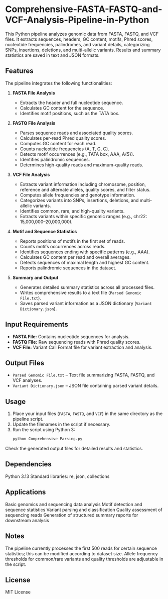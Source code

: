 # Comprehensive-FASTA-FASTQ-and-VCF-Analysis-Pipeline-in-Python
This Python pipeline analyzes genomic data from FASTA, FASTQ, and VCF files. It extracts sequences, headers, GC content, motifs, Phred scores, nucleotide frequencies, palindromes, and variant details, categorizing SNPs, insertions, deletions, and multi-allelic variants. Results and summary statistics are saved in text and JSON formats.

## Features
The pipeline integrates the following functionalities:

1. **FASTA File Analysis**
   - Extracts the header and full nucleotide sequence.
   - Calculates GC content for the sequence.
   - Identifies motif positions, such as the TATA box.

2. **FASTQ File Analysis**
   - Parses sequence reads and associated quality scores.
   - Calculates per-read Phred quality scores.
   - Computes GC content for each read.
   - Counts nucleotide frequencies (A, T, G, C).
   - Detects motif occurrences (e.g., TATA box, AAA, A{5}).
   - Identifies palindromic sequences.
   - Determines high-quality reads and maximum-quality reads.

3. **VCF File Analysis**
   - Extracts variant information including chromosome, position, reference and alternate alleles, quality scores, and filter status.
   - Computes allele frequencies and genotype information.
   - Categorizes variants into SNPs, insertions, deletions, and multi-allelic variants.
   - Identifies common, rare, and high-quality variants.
   - Extracts variants within specific genomic ranges (e.g., chr22: 15,000,000–20,000,000).

4. **Motif and Sequence Statistics**
   - Reports positions of motifs in the first set of reads.
   - Counts motifs occurrences across reads.
   - Identifies sequences ending with specific patterns (e.g., AAA).
   - Calculates GC content per read and overall averages.
   - Detects sequences of maximal length and highest GC content.
   - Reports palindromic sequences in the dataset.

5. **Summary and Output**
   - Generates detailed summary statistics across all processed files.
   - Writes comprehensive results to a text file (`Parsed Genomic File.txt`).
   - Saves parsed variant information as a JSON dictionary (`Variant Dictionary.json`).

## Input Requirements
- **FASTA File:** Contains nucleotide sequences for analysis.
- **FASTQ File:** Raw sequencing reads with Phred quality scores.
- **VCF File:** Variant Call Format file for variant extraction and analysis.

## Output Files
- `Parsed Genomic File.txt` – Text file summarizing FASTA, FASTQ, and VCF analyses.
- `Variant Dictionary.json` – JSON file containing parsed variant details.

## Usage
1. Place your input files (`FASTA`, `FASTQ`, and `VCF`) in the same directory as the pipeline script.
2. Update the filenames in the script if necessary.
3. Run the script using Python 3:
   ```bash
   python Comprehensive Parsing.py
Check the generated output files for detailed results and statistics.

## Dependencies
  Python 3.13
  Standard libraries: re, json, collections

## Applications
  Basic genomics and sequencing data analysis
  Motif detection and sequence statistics
  Variant parsing and classification
  Quality assessment of sequencing reads
  Generation of structured summary reports for downstream analysis

## Notes
  The pipeline currently processes the first 500 reads for certain sequence statistics; this can be modified according to dataset size.
  Allele frequency thresholds for common/rare variants and quality thresholds are adjustable in the script.


## License
MIT License
